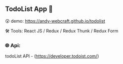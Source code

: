 ## TodoList App 📝
😲 demo: https://andy-webcraft.github.io/todolist

🛠 Tools: React JS / Redux / Redux Thunk / Redux Form

### 🌐 Api:
todoList API - (https://developer.todoist.com/)
